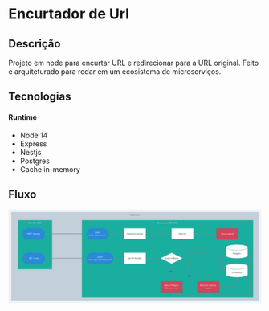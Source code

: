 # Encurtador de Url

## Descrição<a name="descricao"></a>
Projeto em node para encurtar URL e redirecionar para a URL original.
Feito e arquiteturado para rodar em um ecosistema de microserviços.


## Tecnologias<a name="tecnologias"></a>
#### Runtime
  * Node 14
  * Express
  * Nestjs
  * Postgres
  * Cache in-memory

## Fluxo
![Flow](docs/imgs/flow.png)